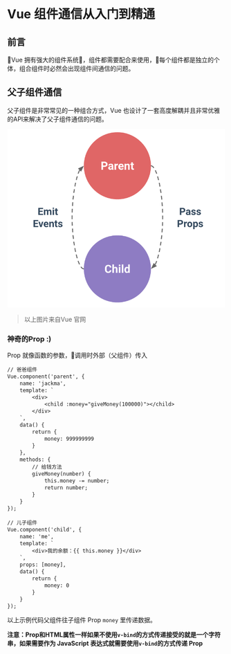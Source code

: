 # Vue 组件通信从入门到精通

## 前言
Vue 拥有强大的组件系统，组件都需要配合来使用，每个组件都是独立的个体，组合组件时必然会出现组件间通信的问题。

## 父子组件通信
父子组件是非常常见的一种组合方式，Vue 也设计了一套高度解耦并且非常优雅的API来解决了父子组件通信的问题。

![props-events](img/props-events.png)
> 以上图片来自Vue 官网

### 神奇的Prop :)

Prop 就像函数的参数，调用时外部（父组件）传入
```vue
// 爸爸组件
Vue.component('parent', {
    name: 'jackma',
    template: `
        <div>
            <child :money="giveMoney(100000)"></child>   
        </div>   
    `,
    data() {
        return {
            money: 999999999
        }
    },
    methods: {
        // 给钱方法
        giveMoney(number) {
            this.money -= number;
            return number;
        }
    }
});

// 儿子组件
Vue.component('child', {
    name: 'me',
    template: `
        <div>我的余额：{{ this.money }}</div>
    `,
    props: [money],
    data() {
        return {
            money: 0
        }
    }
});
```

以上示例代码父组件往子组件 Prop `money` 里传递数据。

**注意：Prop和HTML属性一样如果不使用`v-bind`的方式传递接受的就是一个字符串，如果需要作为 JavaScript 表达式就需要使用`v-bind`的方式传递 Prop**
